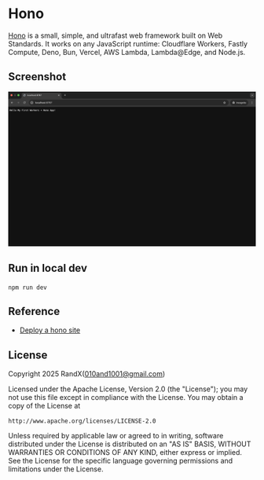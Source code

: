 # Hono

[Hono](https://github.com/honojs/hono) is a small, simple, and ultrafast web framework built on Web Standards. It works on any JavaScript runtime: Cloudflare Workers, Fastly Compute, Deno, Bun, Vercel, AWS Lambda, Lambda@Edge, and Node.js.

## Screenshot

![Screenshot](./Screenshot/Screenshot.png)

## Run in local dev

```Shell
npm run dev
```

## Reference

- [Deploy a hono site](https://developers.cloudflare.com/pages/framework-guides/deploy-a-hono-site/)

## License

Copyright 2025 RandX(<010and1001@gmail.com>)

Licensed under the Apache License, Version 2.0 (the "License");
you may not use this file except in compliance with the License.
You may obtain a copy of the License at

    http://www.apache.org/licenses/LICENSE-2.0

Unless required by applicable law or agreed to in writing, software
distributed under the License is distributed on an "AS IS" BASIS,
WITHOUT WARRANTIES OR CONDITIONS OF ANY KIND, either express or implied.
See the License for the specific language governing permissions and
limitations under the License.
